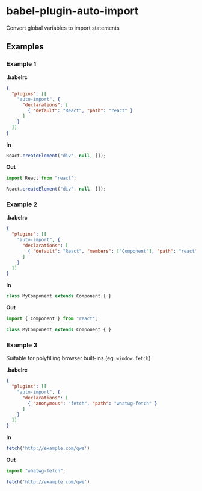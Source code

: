 # babel-plugin-auto-import


Convert global variables to import statements


## Examples

### Example 1

**.babelrc**

```json
{
  "plugins": [[
    "auto-import", {
      "declarations": [
        { "default": "React", "path": "react" }
      ]
    }
  ]]
}
```

**In**

```javascript
React.createElement("div", null, []);
```

**Out**

```javascript
import React from "react";

React.createElement("div", null, []);
```

### Example 2

**.babelrc**

```json
{
  "plugins": [[
    "auto-import", {
      "declarations": [
        { "default": "React", "members": ["Component"], "path": "react" }
      ]
    }
  ]]
}
```

**In**

```javascript
class MyComponent extends Component { }
```

**Out**

```javascript
import { Component } from "react";

class MyComponent extends Component { }
```

### Example 3

Suitable for polyfilling browser built-ins (eg. `window.fetch`) 

**.babelrc**

```json
{
  "plugins": [[
    "auto-import", {
      "declarations": [
        { "anonymous": "fetch", "path": "whatwg-fetch" }
      ]
    }
  ]]
}
```

**In**

```javascript
fetch('http://example.com/qwe')
```

**Out**

```javascript
import "whatwg-fetch";

fetch('http://example.com/qwe')
```

